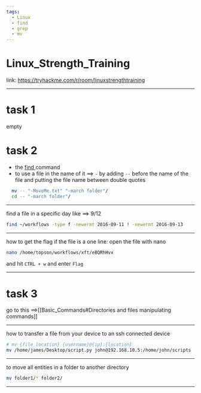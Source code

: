 ```yaml
---
tags:
  - Linux
  - find
  - grep
  - mv
---
```


# Linux_Strength_Training

link: https://tryhackme.com/r/room/linuxstrengthtraining

---

# task 1
empty
# task 2

* the [find ](../Linux_basics_for_Hackers_book/Basic_commands)command
* to use a file in the name of it ==> `-` by adding `--` before the name of the file and putting the file name between double quotes
```bash
  mv -- "-MoveMe.txt" "-march folder"/
  cd -- "-march folder"/
```  
----

find a file in a specific day like ==> 9/12
```bash   
find ~/workflows -type f -newermt 2016-09-11 ! -newermt 2016-09-13
```
---

how to get the flag if the file is a one line: open the file with nano
```bash
nano /home/topson/workflows/xft/eBQRhHvx
```
and hit `CTRL + w` and enter `Flag`

----

# task 3

go to this ==>[[Basic_Commands#Directories and files manipulating commands]]

---

how to transfer a file from your device to an ssh connected device
  ```bash
# mv {file_location} {username}@{ip}:{location}
mv /home/james/Desktop/script.py john@192.168.10.5:/home/john/scripts
```
---

to move all entities in a folder to another directory
```bash
mv folder1/* folder2/
```
---

